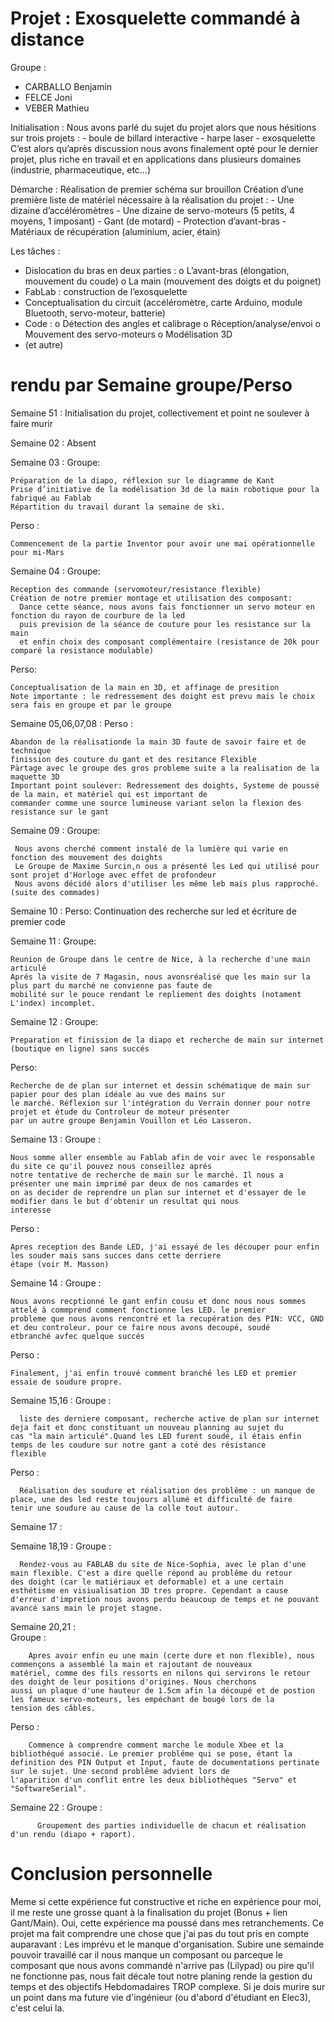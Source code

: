 # Projet : Exosquelette commandé à distance

Groupe :
  - CARBALLO  Benjamin
  - FELCE     Joni
  - VEBER     Mathieu

Initialisation :
  Nous avons parlé du sujet du projet alors que nous hésitions sur trois projets :
    - boule de billard interactive
    - harpe laser
    - exosquelette
  C’est alors qu’après discussion nous avons finalement opté pour le dernier projet, plus riche en travail et en applications dans plusieurs domaines (industrie, pharmaceutique, etc…)

Démarche : 
  Réalisation de premier schéma sur brouillon 
  Création d’une première liste de matériel nécessaire à la réalisation du projet :
    -	Une dizaine d’accéléromètres
    -	Une dizaine de servo-moteurs (5 petits, 4 moyens, 1 imposant)
    -	Gant (de motard)
    -	Protection d’avant-bras
    -	Matériaux de récupération (aluminium, acier, étain)

Les tâches :
  -	Dislocation du bras en deux parties :
    o	L’avant-bras 	(élongation, mouvement du coude)
    o	La main 		(mouvement des doigts et du poignet)
  -	FabLab : construction de l’exosquelette 
  -	Conceptualisation du circuit (accéléromètre, carte Arduino, module Bluetooth, servo-moteur, batterie)
  -	Code :
    o	Détection des angles et calibrage
    o	Réception/analyse/envoi
    o	Mouvement des servo-moteurs
    o	Modélisation 3D
  -	(et autre)

# rendu par Semaine groupe/Perso

Semaine 51 : 
  Initialisation du projet, collectivement et point ne soulever à faire murir

Semaine 02 :
  Absent

Semaine 03 :
  Groupe:
  
    Préparation de la diapo, réflexion sur le diagramme de Kant
    Prise d’initiative de la modélisation 3d de la main robotique pour la fabriqué au Fablab
    Répartition du travail durant la semaine de ski.
  Perso :
  
    Commencement de la partie Inventor pour avoir une mai opérationnelle pour mi-Mars

Semaine 04 :
  Groupe:
  
    Reception des commande (servomoteur/resistance flexible)
    Création de notre premier montage et utilisation des composant:
      Dance cette séance, nous avons fais fonctionner un servo moteur en fonction du rayon de courbure de la led
      puis prevision de la séance de couture pour les resistance sur la main
      et enfin choix des composant complémentaire (resistance de 20k pour comparé la resistance modulable)
  Perso:
  
    Conceptualisation de la main en 3D, et affinage de presition
    Note importante : le redressement des doight est prevu mais le choix sera fais en groupe et par le groupe

Semaine 05,06,07,08 :
  Perso :
  
    Abandon de la réalisationde la main 3D faute de savoir faire et de technique
    finission des couture du gant et des resitance Flexible
    Pärtage avec le groupe des gros probleme suite a la realisation de la maquette 3D
    Important point soulever: Redressement des doights, Systeme de poussé de la main, et matériel qui est important de 
    commander comme une source lumineuse variant selon la flexion des resistance sur le gant

Semaine 09 :
   Groupe:
   
     Nous avons cherché comment instalé de la lumière qui varie en fonction des mouvement des doights
     Le Groupe de Maxime Surcin,n ous a présenté les Led qui utilisé pour sont projet d'Horloge avec effet de profondeur
     Nous avons décidé alors d'utiliser les même leb mais plus rapproché. (suite des commades)

Semaine 10 :
   Perso:
     Continuation des recherche sur led et écriture de premier code

Semaine 11 :
  Groupe: 
  
    Reunion de Groupe dans le centre de Nice, à la recherche d'une main articulé
    Aprés la visite de 7 Magasin, nous avonsréalisé que les main sur la plus part du marché ne convienne pas faute de
    mobilité sur le pouce rendant le repliement des doights (notament L'index) incomplet.
    
Semaine 12 :
  Groupe: 
  
    Preparation et finission de la diapo et recherche de main sur internet (boutique en ligne) sans succés
  Perso:
  
    Recherche de de plan sur internet et dessin schématique de main sur papier pour des plan idéale au vue des mains sur
    le marché. Réflexion sur l'intégration du Verrain donner pour notre projet et étude du Controleur de moteur présenter 
    par un autre groupe Benjamin Vouillon et Léo Lasseron.

Semaine 13 :
  Groupe : 
  
    Nous somme aller ensemble au Fablab afin de voir avec le responsable du site ce qu'il pouvez nous conseillez aprés
    notre tentative de recherche de main sur le marché. Il nous a présenter une main imprimé par deux de nos camardes et
    on as decider de reprendre un plan sur internet et d'essayer de le modifier dans le but d'obtenir un resultat qui nous
    interesse
  Perso :
  
    Apres reception des Bande LED, j'ai essayé de les découper pour enfin les souder mais sans succes dans cette derriere
    étape (voir M. Masson)

Semaine 14 :
  Groupe : 
  
    Nous avons recptionné le gant enfin cousu et donc nous nous sommes attelé à commprend comment fonctionne les LED. le premier             probleme que nous avons rencontré et la recupération des PIN: VCC, GND et deu controleur. pour ce faire nous avons decoupé, soudé       etbranché avfec quelque succés
  Perso :
  
    Finalement, j'ai enfin trouvé comment branché les LED et premier essaie de soudure propre.
    
 Semaine 15,16 :
    Groupe : 
    
      liste des derniere composant, recherche active de plan sur internet deja fait et donc constituant un nouveau planning au sujet du       cas "la main articulé".Quand les LED furent soudé, il étais enfin temps de les coudure sur notre gant a coté des résistance             flexible
   Perso :
    
      Réalisation des soudure et réalisation des problême : un manque de place, une des led reste toujours allumé et difficulté de faire       tenir une soudure au cause de la colle tout autour.

 Semaine 17 :
 
 Semaine 18,19 :
   Groupe :
    
      Rendez-vous au FABLAB du site de Nice-Sophia, avec le plan d'une main flexible. C'est a dire quelle répond au problême du retour          des doight (car le matiériaux et deformable) et a une certain esthétisme en visiualisation 3D tres propre. Cependant a cause            d'erreur d'impretion nous avons perdu beaucoup de temps et ne pouvant avancé sans main le projet stagne.
      
 Semaine 20,21 :     
   Groupe :
    
        Apres avoir enfin eu une main (certe dure et non flexible), nous commençons a assemblé la main et rajoutant de nouveaux                 matériel, comme des fils ressorts en nilons qui servirons le retour des doight de leur positions d'origines. Nous cherchons             aussi un plaque d'une hauteur de 1.5cm afin la découpé et de postion les fameux servo-moteurs, les empéchant de bougé lors de la         tension des câbles.
   Perso :
     
        Commence à comprendre comment marche le module Xbee et la bibliothéqué associé. Le premier problême qui se pose, étant la               definition des PIN Output et Input, faute de documentations pertinate sur le sujet. Une second problême advient lors de                 l'aparition d'un conflit entre les deux bibliothèques "Servo" et "SoftwareSerial".
        
   Semaine 22 :
      Groupe :
      
          Groupement des parties individuelle de chacun et réalisation d'un rendu (diapo + raport).
      
 #  Conclusion personnelle
 
 Meme si cette expérience fut constructive et riche en expérience pour moi, il me reste une grosse quant à la finalisation du projet (Bonus + lien Gant/Main). Oui, cette expérience ma poussé dans mes retranchements. Ce projet ma fait comprendre une chose que j'ai pas du tout pris en compte auparavant : Les imprévu et le manque d'organisation. Subire une semainde pouvoir travaillé car il nous manque un composant ou parceque le composant que nous avons commandé n'arrive pas (Lilypad) ou pire qu'il ne fonctionne pas, nous fait décale tout  notre planing rende la gestion du temps et des objectifs Hebdomadaires TROP complexe. Si je dois murire sur un point dans ma future vie d'ingénieur (ou d'abord d'étudiant en Elec3), c'est celui la.
